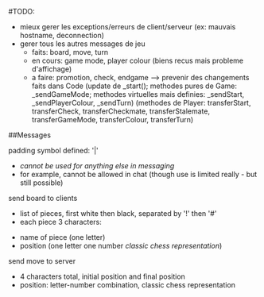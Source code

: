 
#TODO:

- mieux gerer les exceptions/erreurs de client/serveur (ex: mauvais hostname, deconnection)
- gerer tous les autres messages de jeu
  - faits: board, move, turn
  - en cours: game mode, player colour (biens recus mais probleme d'affichage)
  - a faire: promotion, check, endgame
  --> prevenir des changements faits dans Code (update de \_start(); methodes pures de Game: \_sendGameMode; methodes virtuelles mais definies: \_sendStart, \_sendPlayerColour, \_sendTurn) (methodes de Player: transferStart, transferCheck, transferCheckmate, transferStalemate, transferGameMode, transferColour, transferTurn)

##Messages

padding symbol defined: '|'
- _cannot be used for anything else in messaging_
- for example, cannot be allowed in chat (though use is limited really - but still possible)

send board to clients
- list of pieces, first white then black, separated by '!' then '#'
- each piece 3 characters:
* name of piece (one letter)
* position (one letter one number _classic chess representation_)

send move to server
- 4 characters total, initial position and final position
- position: letter-number combination, classic chess representation
